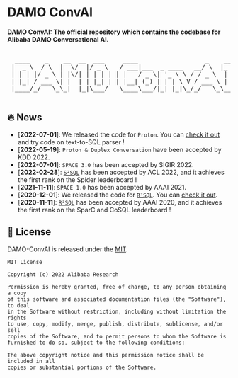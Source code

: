# DAMO ConvAI

**DAMO ConvAI: The official repository which contains the codebase for Alibaba DAMO Conversational AI.**

<pre id="taag_font_Standard" class="fig" contenteditable="true"><br class="Apple-interchange-newline"/>  ____    _    __  __  ___     ____                  _    ___ 
 |  _ \  / \  |  \/  |/ _ \   / ___|___  _ ____   __/ \  |_ _|
 | | | |/ _ \ | |\/| | | | | | |   / _ \| '_ \ \ / / _ \  | | 
 | |_| / ___ \| |  | | |_| | | |__| (_) | | | \ V / ___ \ | | 
 |____/_/   \_\_|  |_|\___/   \____\___/|_| |_|\_/_/   \_\___|
                                                              </pre>

## 🔥 News

- [**2022-07-01**]: We released the code for `Proton`. You can [check it out](examples/pretrain) and try code on text-to-SQL parser !
- [**2022-05-19**]: `Proton & Duplex Conversation` have been accepted by KDD 2022.
- [**2022-07-01**]: `SPACE 3.0` has been accepted by SIGIR 2022.
- [**2022-02-28**]: [`S²SQL`](https://aclanthology.org/2022.findings-acl.99/) has been accepted by ACL 2022, and it achieves the first rank on the Spider leaderboard !
- [**2021-11-11**]: `SPACE 1.0` has been accepted by AAAI 2021.
- [**2020-12-01**]: We released the code for [`R²SQL`](https://arxiv.org/abs/2101.01686). You can [check it out](r2sql).
- [**2020-11-11**]: [`R²SQL`](https://arxiv.org/abs/2101.01686) has been accepted by AAAI 2020, and it achieves the first rank on the SparC and CoSQL leaderboard !

## 📝 License

DAMO-ConvAI is released under the [MIT](LICENSE).

```
MIT License

Copyright (c) 2022 Alibaba Research

Permission is hereby granted, free of charge, to any person obtaining a copy
of this software and associated documentation files (the "Software"), to deal
in the Software without restriction, including without limitation the rights
to use, copy, modify, merge, publish, distribute, sublicense, and/or sell
copies of the Software, and to permit persons to whom the Software is
furnished to do so, subject to the following conditions:

The above copyright notice and this permission notice shall be included in all
copies or substantial portions of the Software.
```
